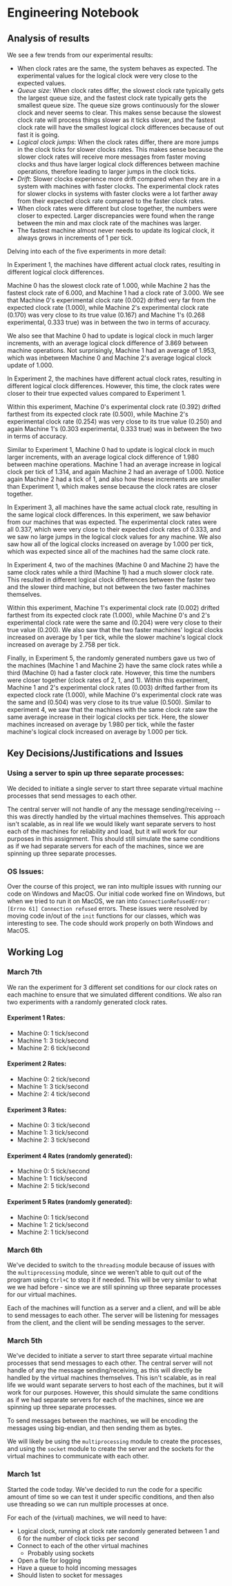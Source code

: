 # Engineering Notebook

## Analysis of results

We see a few trends from our experimental results:

- When clock rates are the same, the system behaves as expected. The experimental values for the logical clock were very close to the expected values.
- *Queue size*: When clock rates differ, the slowest clock rate typically gets the largest queue size, and the fastest clock rate typically gets the smallest queue size. The queue size grows continuously for the slower clock and never seems to clear. This makes sense because the slowest clock rate will process things slower as it ticks slower, and the fastest clock rate will have the smallest logical clock differences because of out fast it is going. 
- *Logical clock jumps*: When the clock rates differ, there are more jumps in the clock ticks for slower clocks rates. This makes sense because the slower clock rates will receive more messages from faster moving clocks and thus have larger logical clock differences between machine operations, therefore leading to larger jumps in the clock ticks.
- *Drift*: Slower clocks experience more drift compared when they are in a system with machines with faster clocks. The experimental clock rates for slower clocks in systems with faster clocks were a lot farther away from their expected clock rate compared to the faster clock rates.
- When clock rates were different but close together, the numbers were closer to expected. Larger discrepancies were found when the range between the min and max clock rate of the machines was larger.
- The fastest machine almost never needs to update its logical clock, it always grows in increments of 1 per tick. 

Delving into each of the five experiments in more detail:

In Experiment 1, the machines have different actual clock rates, resulting in different logical clock differences.

Machine 0 has the slowest clock rate of 1.000, while Machine 2 has the fastest clock rate of 6.000, and Machine 1 had a clock rate of 3.000. We see that Machine 0's experimental clock rate (0.002) drifted very far from the expected clock rate (1.000), while Machine 2's experimental clock rate (0.170) was very close to its true value (0.167) and Machine 1's (0.268 experimental, 0.333 true) was in between the two in terms of accuracy. 

We also see that Machine 0 had to update is logical clock in much larger increments, with an average logical clock difference of 3.869 between machine operations. Not surprisingly, Machine 1 had an average of 1.953, which was inbetween Machine 0 and Machine 2's average logical clock update of 1.000.


In Experiment 2, the machines have different actual clock rates, resulting in different logical clock differences. However, this time, the clock rates were closer to their true expected values compared to Experiment 1.

Within this experiment, Machine 0's experimental clock rate (0.392) drifted farthest from its expected clock rate (0.500), while Machine 2's experimental clock rate (0.254) was very close to its true value (0.250) and again Machine 1's (0.303 experimental, 0.333 true) was in between the two in terms of accuracy. 

Similar to Experiment 1, Machine 0 had to update is logical clock in much larger increments, with an average logical clock difference of 1.980 between machine operations. Machine 1 had an average increase in logical clock per tick of 1.314, and again Machine 2 had an average of 1.000. Notice again Machine 2 had a tick of 1, and also how these increments are smaller than Experiment 1, which makes sense because the clock rates are closer together.

In Experiment 3, all machines have the same actual clock rate, resulting in the same logical clock differences. In this experiment, we saw behavior from our machines that was expected. The experimental clock rates were all 0.337, which were very close to their expected clock rates of 0.333, and we saw no large jumps in the logical clock values for any machine. We also saw how all of the logical clocks increased on average by 1.000 per tick, which was expected since all of the machines had the same clock rate.

In Experiment 4, two of the machines (Machine 0 and Machine 2) have the same clock rates while a third (Machine 1) had a much slower clock rate. This resulted in different logical clock differences between the faster two and the slower third machine, but not between the two faster machines themselves.

Within this experiment, Machine 1's experimental clock rate (0.002) drifted farthest from its expected clock rate (1.000), while Machine 0's and 2's experimental clock rate were the same and (0.204) were very close to their true value (0.200). We also saw that the two faster machines' logical clocks increased on average by 1 per tick, while the slower machine's logical clock increased on average by 2.758 per tick. 

Finally, in Experiment 5, the randomly generated numbers gave us two of the machines (Machine 1 and Machine 2) have the same clock rates while a third (Machine 0) had a faster clock rate. However, this time the numbers were closer together (clock rates of 2, 1, and 1). Within this experiment, Machine 1 and 2's experimental clock rates (0.003) drifted farther from its expected clock rate (1.000), while Machine 0's experimental clock rate was the same and (0.504) was very close to its true value (0.500). Similar to experiment 4, we saw that the machines with the same clock rate saw the same average increase in their logical clocks per tick. Here, the slower machines increased on average by 1.980 per tick, while the faster machine's logical clock increased on average by 1.000 per tick. 


## Key Decisions/Justifications and Issues

### Using a server to spin up three separate processes:

We decided to initiate a single server to start three separate virtual machine processes that send messages to each other. 

The central server will not handle of any the message sending/receiving -- this was directly handled by the virtual machines themselves. This approach isn't scalable, as in real life we would likely want separate servers to host each of the machines for reliability and load, but it will work for our purposes in this assignment. This should still simulate the same conditions as if we had separate servers for each of the machines, since we are spinning up three separate processes.

### OS Issues:

Over the course of this project, we ran into multiple issues with running our code on Windows and MacOS. Our initial code worked fine on Windows, but when we tried to run it on MacOS, we ran into `ConnectionRefusedError: [Errno 61] Connection refused` errors. These issues were resolved by moving code in/out of the `init` functions for our classes, which was interesting to see. The code should work properly on both Windows and MacOS.

## Working Log

### March 7th

We ran the experiment for 3 different set conditions for our clock rates on each machine to ensure that we simulated different conditions. We also ran two experiments with a randomly generated clock rates.

#### Experiment 1 Rates:

* Machine 0: 1 tick/second
* Machine 1: 3 tick/second
* Machine 2: 6 tick/second

#### Experiment 2 Rates:

* Machine 0: 2 tick/second
* Machine 1: 3 tick/second
* Machine 2: 4 tick/second

#### Experiment 3 Rates:

* Machine 0: 3 tick/second
* Machine 1: 3 tick/second
* Machine 2: 3 tick/second

#### Experiment 4 Rates (randomly generated):

* Machine 0: 5 tick/second
* Machine 1: 1 tick/second
* Machine 2: 5 tick/second

#### Experiment 5 Rates (randomly generated):

* Machine 0: 1 tick/second
* Machine 1: 2 tick/second
* Machine 2: 1 tick/second

### March 6th

We've decided to switch to the `threading` module because of issues with the `multiprocessing` module, since we weren't able to quit out of the program using `Ctrl+C` to stop it if needed. This will be very similar to what we we had before - since we are still spinning up three separate processes for our virtual machines. 

Each of the machines will function as a server and a client, and will be able to send messages to each other. The server will be listening for messages from the client, and the client will be sending messages to the server.

### March 5th

We've decided to initiate a server to start three separate virtual machine processes that send messages to each other. The central server will not handle of any the message sending/receiving, as this will directly be handled by the virtual machines themselves. This isn't scalable, as in real life we would want separate servers to host each of the machines, but it will work for our purposes. However, this should simulate the same conditions as if we had separate servers for each of the machines, since we are spinning up three separate processes.

To send messages between the machines, we will be encoding the messages using big-endian, and then sending them as bytes.

We will likely be using the `multiprocessing` module to create the processes, and using the `socket` module to create the server and the sockets for the virtual machines to communicate with each other.

### March 1st

Started the code today. We've decided to run the code for a specific amount of time so we can test it under specific conditions, and then also use threading so we can run multiple processes at once. 

For each of the (virtual) machines, we will need to have:
* Logical clock, running at clock rate randomly generated between 1 and 6 for the number of clock ticks per second
* Connect to each of the other virtual machines
    * Probably using sockets
* Open a file for logging
* Have a queue to hold incoming messages
* Should listen to socket for messages
